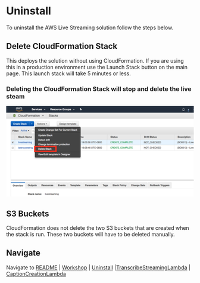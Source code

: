 # Uninstall  

To uninstall the AWS Live Streaming solution follow the steps below.

## Delete CloudFormation Stack
This deploys the solution without using CloudFormation. If you are using this in a production environment use the Launch Stack button on the main page. This launch stack will take 5 minutes or less. 

### Deleting the CloudFormation Stack will stop and delete the live steam

![Architecture](images/delete-stack.png)


## S3 Buckets
CloudFormation does not delete the two S3 buckets that are created when the stack is run. These two buckets will have to be deleted manually. 

## Navigate

Navigate to [README](README.md) | [Workshop](WORKSHOP.md) | [Uninstall](UNINSTALL.md) |[TranscribeStreamingLambda](source/transcribelambda/) |  [CaptionCreationLambda](source/captionlambda/)
